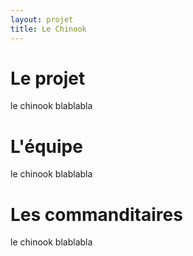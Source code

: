 ```yaml
---
layout: projet
title: Le Chinook
---
```


Le projet
=========

le chinook blablabla

L'équipe
=========

le chinook blablabla

Les commanditaires
==================

le chinook blablabla